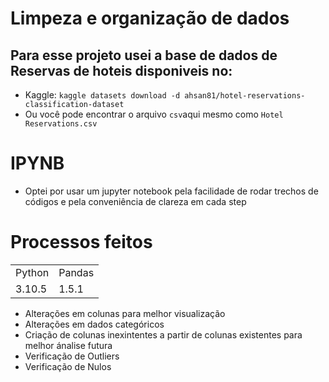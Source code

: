# Limpeza e organização de dados
## Para esse projeto usei a base de dados de Reservas de hoteis disponiveis no:
- Kaggle: `kaggle datasets download -d ahsan81/hotel-reservations-classification-dataset`
- Ou você pode encontrar o arquivo `csv`aqui mesmo como `Hotel Reservations.csv`

# IPYNB
- Optei por usar um jupyter notebook pela facilidade de rodar trechos de códigos e pela conveniência de clareza em cada step

# Processos feitos

<table>
<tr>
 <td>Python</td>
 <td>Pandas</td>
</tr>
<tr>
 <td>3.10.5</td>
 <td>1.5.1</td>
</tr>
</table>

- Alterações em colunas para melhor visualização
- Alterações em dados categóricos
- Criação de colunas inexintentes a partir de colunas existentes para melhor ánalise futura
- Verificação de Outliers
- Verificação de Nulos
